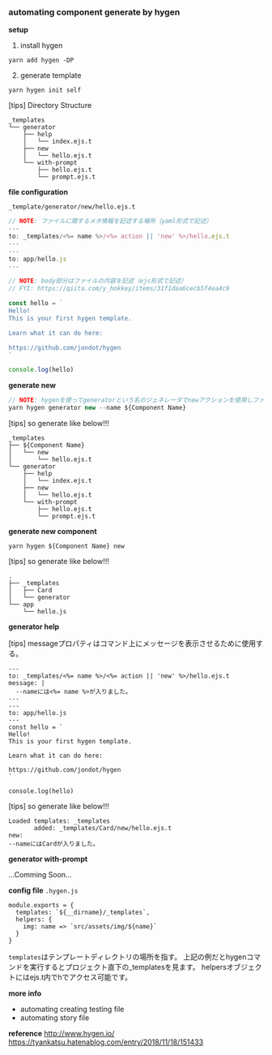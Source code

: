 ### automating component generate by hygen

**setup**

1. install hygen

```
yarn add hygen -DP
```

2. generate template

```
yarn hygen init self
```

[tips] Directory Structure

```
_templates
└── generator
    ├── help
    │   └── index.ejs.t
    ├── new
    │   └── hello.ejs.t
    └── with-prompt
        ├── hello.ejs.t
        └── prompt.ejs.t
```

**file configuration**

`_template/generator/new/hello.ejs.t`

```js
// NOTE: ファイルに関するメタ情報を記述する場所（yaml形式で記述）
---
to: _templates/<%= name %>/<%= action || 'new' %>/hello.ejs.t
---
---
to: app/hello.js
---

// NOTE: body部分はファイルの内容を記述（ejs形式で記述）
// FYI: https://qiita.com/y_hokkey/items/31f1daa6cecb5f4ea4c9

const hello = `
Hello!
This is your first hygen template.

Learn what it can do here:

https://github.com/jondot/hygen
`

console.log(hello)
```

**generate new**

```js
// NOTE: hygenを使ってgeneratorという名のジェネレータでnewアクションを使用しファイルを作成する。（nameの変数に「Component Name」を含める。）
yarn hygen generator new --name ${Component Name}
```

[tips] so generate like below!!!
```
_templates
├── ${Component Name}
│   └── new
│       └── hello.ejs.t
└── generator
    ├── help
    │   └── index.ejs.t
    ├── new
    │   └── hello.ejs.t
    └── with-prompt
        ├── hello.ejs.t
        └── prompt.ejs.t
```

**generate new component**

```
yarn hygen ${Component Name} new
```
[tips] so generate like below!!!

```
.
├── _templates
│   ├── Card
│   └── generator
└── app
    └── hello.js
```


**generator help**

[tips] messageプロパティはコマンド上にメッセージを表示させるために使用する。

```
---
to: _templates/<%= name %>/<%= action || 'new' %>/hello.ejs.t
message: |
  --nameには<%= name %>が入りました。
---
---
to: app/hello.js
---
const hello = `
Hello!
This is your first hygen template.

Learn what it can do here:

https://github.com/jondot/hygen
`

console.log(hello)
```

[tips] so generate like below!!!

```
Loaded templates: _templates
       added: _templates/Card/new/hello.ejs.t
new:
--nameにはCardが入りました。
```

**generator with-prompt**

...Comming Soon...


**config file**
`.hygen.js`

```
module.exports = {
  templates: `${__dirname}/_templates`,
  helpers: {
    img: name => `src/assets/img/${name}`
  }
}
```
`templates`はテンプレートディレクトリの場所を指す。
上記の例だとhygenコマンドを実行するとプロジェクト直下の_templatesを見ます。 helpersオブジェクトにはejs.t内でhでアクセス可能です。


**more info**
- automating creating testing file
- automating story file



**reference**
http://www.hygen.io/
https://tyankatsu.hatenablog.com/entry/2018/11/18/151433
